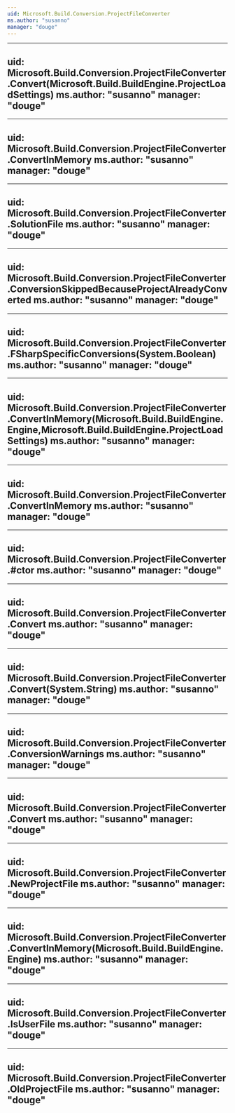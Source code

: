 ```yaml
---
uid: Microsoft.Build.Conversion.ProjectFileConverter
ms.author: "susanno"
manager: "douge"
---
```


---
uid: Microsoft.Build.Conversion.ProjectFileConverter.Convert(Microsoft.Build.BuildEngine.ProjectLoadSettings)
ms.author: "susanno"
manager: "douge"
---

---
uid: Microsoft.Build.Conversion.ProjectFileConverter.ConvertInMemory
ms.author: "susanno"
manager: "douge"
---

---
uid: Microsoft.Build.Conversion.ProjectFileConverter.SolutionFile
ms.author: "susanno"
manager: "douge"
---

---
uid: Microsoft.Build.Conversion.ProjectFileConverter.ConversionSkippedBecauseProjectAlreadyConverted
ms.author: "susanno"
manager: "douge"
---

---
uid: Microsoft.Build.Conversion.ProjectFileConverter.FSharpSpecificConversions(System.Boolean)
ms.author: "susanno"
manager: "douge"
---

---
uid: Microsoft.Build.Conversion.ProjectFileConverter.ConvertInMemory(Microsoft.Build.BuildEngine.Engine,Microsoft.Build.BuildEngine.ProjectLoadSettings)
ms.author: "susanno"
manager: "douge"
---

---
uid: Microsoft.Build.Conversion.ProjectFileConverter.ConvertInMemory
ms.author: "susanno"
manager: "douge"
---

---
uid: Microsoft.Build.Conversion.ProjectFileConverter.#ctor
ms.author: "susanno"
manager: "douge"
---

---
uid: Microsoft.Build.Conversion.ProjectFileConverter.Convert
ms.author: "susanno"
manager: "douge"
---

---
uid: Microsoft.Build.Conversion.ProjectFileConverter.Convert(System.String)
ms.author: "susanno"
manager: "douge"
---

---
uid: Microsoft.Build.Conversion.ProjectFileConverter.ConversionWarnings
ms.author: "susanno"
manager: "douge"
---

---
uid: Microsoft.Build.Conversion.ProjectFileConverter.Convert
ms.author: "susanno"
manager: "douge"
---

---
uid: Microsoft.Build.Conversion.ProjectFileConverter.NewProjectFile
ms.author: "susanno"
manager: "douge"
---

---
uid: Microsoft.Build.Conversion.ProjectFileConverter.ConvertInMemory(Microsoft.Build.BuildEngine.Engine)
ms.author: "susanno"
manager: "douge"
---

---
uid: Microsoft.Build.Conversion.ProjectFileConverter.IsUserFile
ms.author: "susanno"
manager: "douge"
---

---
uid: Microsoft.Build.Conversion.ProjectFileConverter.OldProjectFile
ms.author: "susanno"
manager: "douge"
---
